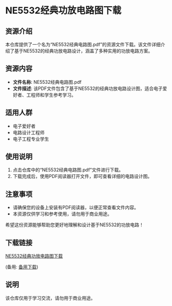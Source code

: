 # NE5532经典功放电路图下载

## 资源介绍

本仓库提供了一个名为“NE5532经典电路图.pdf”的资源文件下载。该文件详细介绍了基于NE5532的经典功放电路设计，涵盖了多种实用的功放电路方案。

## 资源内容

- **文件名称**: NE5532经典电路图.pdf
- **文件描述**: 该PDF文件包含了基于NE5532的经典功放电路设计图，适合电子爱好者、工程师和学生参考学习。

## 适用人群

- 电子爱好者
- 电路设计工程师
- 电子工程专业学生

## 使用说明

1. 点击仓库中的“NE5532经典电路图.pdf”文件进行下载。
2. 下载完成后，使用PDF阅读器打开文件，即可查看详细的电路设计图。

## 注意事项

- 请确保您的设备上安装有PDF阅读器，以便正常查看文件内容。
- 本资源仅供学习和参考使用，请勿用于商业用途。

希望这份资源能够帮助您更好地理解和设计基于NE5532的功放电路！

## 下载链接
[NE5532经典功放电路图下载](https://pan.quark.cn/s/8cfc6dfbd273) 

(备用: [备用下载](https://pan.baidu.com/s/1kpN8SHyAYE5Hw-Q41ojHng?pwd=1234))

## 说明

该仓库仅用于学习交流，请勿用于商业用途。

